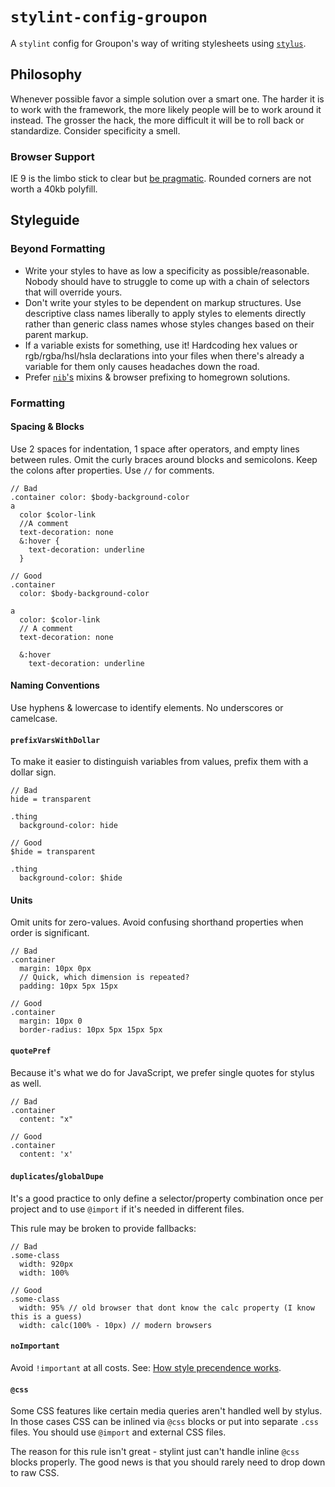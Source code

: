 # `stylint-config-groupon`

A `stylint` config for Groupon's way of writing stylesheets
using [`stylus`][stylus].

[stylus]: http://learnboost.github.io/stylus/

## Philosophy

Whenever possible favor a simple solution over a smart one.
The harder it is to work with the framework,
the more likely people will be to work around it instead.
The grosser the hack,
the more difficult it will be to roll back or standardize.
Consider specificity a smell.

### Browser Support

IE 9 is the limbo stick to clear but [be pragmatic][pragmatic].
Rounded corners are not worth a 40kb polyfill.

[pragmatic]: http://dowebsitesneedtolookexactlythesameineverybrowser.com/

## Styleguide

### Beyond Formatting

* Write your styles to have as low a specificity as possible/reasonable.
  Nobody should have to struggle to come up with a chain of selectors that will override yours.
* Don't write your styles to be dependent on markup structures.
  Use descriptive class names liberally to apply styles to elements directly
  rather than generic class names whose styles changes based on their parent markup.
* If a variable exists for something, use it!
  Hardcoding hex values or rgb/rgba/hsl/hsla declarations into your files
  when there's already a variable for them only causes headaches down the road.
* Prefer [`nib`'s][nib] mixins & browser prefixing to homegrown solutions.

[nib]: https://github.com/tj/nib

### Formatting

#### Spacing & Blocks

Use 2 spaces for indentation, 1 space after operators, and empty lines between rules.
Omit the curly braces around blocks and semicolons.
Keep the colons after properties.
Use `//` for comments.

```styl
// Bad
.container color: $body-background-color
a
  color $color-link
  //A comment
  text-decoration: none
  &:hover {
    text-decoration: underline
  }

// Good
.container
  color: $body-background-color

a
  color: $color-link
  // A comment
  text-decoration: none

  &:hover
    text-decoration: underline
```

#### Naming Conventions

Use hyphens & lowercase to identify elements.
No underscores or camelcase.

#### `prefixVarsWithDollar`

To make it easier to distinguish variables from values,
prefix them with a dollar sign.

```styl
// Bad
hide = transparent

.thing
  background-color: hide

// Good
$hide = transparent

.thing
  background-color: $hide
```

#### Units

Omit units for zero-values.
Avoid confusing shorthand properties when order is significant.

```styl
// Bad
.container
  margin: 10px 0px
  // Quick, which dimension is repeated?
  padding: 10px 5px 15px

// Good
.container
  margin: 10px 0
  border-radius: 10px 5px 15px 5px
```

#### `quotePref`

Because it's what we do for JavaScript,
we prefer single quotes for stylus as well.

```styl
// Bad
.container
  content: "x"

// Good
.container
  content: 'x'
```

#### `duplicates`/`globalDupe`

It's a good practice to only define a selector/property combination once per project
and to use `@import` if it's needed in different files.

This rule may be broken to provide fallbacks:

```styl
// Bad
.some-class
  width: 920px
  width: 100%

// Good
.some-class
  width: 95% // old browser that dont know the calc property (I know this is a guess)
  width: calc(100% - 10px) // modern browsers
```

#### `noImportant`

Avoid `!important` at all costs.
See: [How style precendence works][specificity].

[specificity]: https://developer.mozilla.org/en-US/docs/Web/CSS/Specificity

#### `@css`

Some CSS features like certain media queries aren't handled well by stylus.
In those cases CSS can be inlined via `@css` blocks or put into separate `.css` files.
You should use `@import` and external CSS files.

The reason for this rule isn't great - stylint just can't handle inline `@css` blocks properly.
The good news is that you should rarely need to drop down to raw CSS.
